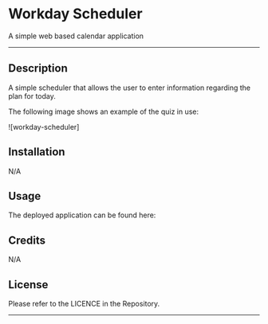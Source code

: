 # Workday Scheduler
A simple web based calendar application

---

## Description

A simple scheduler that allows the user to enter information regarding the plan for today.

The following image shows an example of the quiz in use:

![workday-scheduler] <!--- Not yet reade... (./assets/images/screenshot2.png) -->

## Installation

N/A

## Usage

The deployed application can be found here: <!--- Uncomment once deployed https://allen-ec.github.io/codequiz/ -->



## Credits

N/A

## License

Please refer to the LICENCE in the Repository.

---